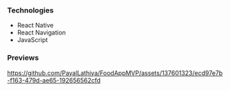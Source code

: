 ### Technologies
+ React Native
+ React Navigation
+ JavaScript

### Previews
https://github.com/PayalLathiya/FoodAppMVP/assets/137601323/ecd97e7b-f163-479d-ae65-192656562cfd

